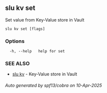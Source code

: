## slu kv set

Set value from Key-Value store in Vault

```
slu kv set [flags]
```

### Options

```
  -h, --help   help for set
```

### SEE ALSO

* [slu kv](slu_kv.md)	 - Key-Value store in Vault

###### Auto generated by spf13/cobra on 10-Apr-2025
